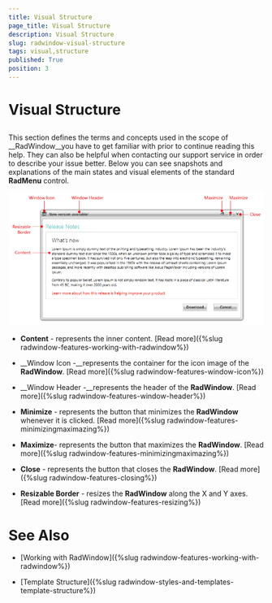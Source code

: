 ```yaml
---
title: Visual Structure
page_title: Visual Structure
description: Visual Structure
slug: radwindow-visual-structure
tags: visual,structure
published: True
position: 3
---
```


# Visual Structure



## 

This section defines the terms and concepts used in the scope of __RadWindow__you have to get familiar with prior to continue reading this help. They can also be helpful when contacting our support service in order to describe your issue better. Below you can see snapshots and explanations of the main states and visual elements of the standard __RadMenu__ control.

![Rad Window Visual Structure 02](images/RadWindow_VisualStructure_02.png)

* __Content__ - represents the inner content. [Read more]({%slug radwindow-features-working-with-radwindow%})

* __Window Icon -__represents the container for the icon image of the __RadWindow__. [Read more]({%slug radwindow-features-window-icon%})

* __Window Header -__represents the header of the __RadWindow__. [Read more]({%slug radwindow-features-window-header%})

* __Minimize__ - represents the button that minimizes the __RadWindow__ whenever it is clicked. [Read more]({%slug radwindow-features-minimizingmaximazing%})

* __Maximize__- represents the button that maximizes the __RadWindow__. [Read more]({%slug radwindow-features-minimizingmaximazing%})

* __Close__ - represents the button that closes the __RadWindow__. [Read more]({%slug radwindow-features-closing%})

* __Resizable Border__ - resizes the __RadWindow__ along the X and Y axes. [Read more]({%slug radwindow-features-resizing%})

# See Also

 * [Working with RadWindow]({%slug radwindow-features-working-with-radwindow%})

 * [Template Structure]({%slug radwindow-styles-and-templates-template-structure%})
